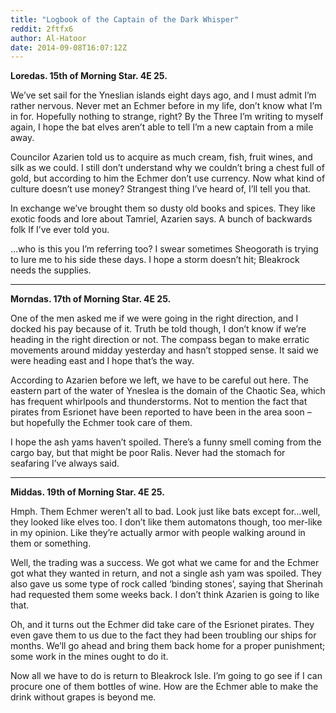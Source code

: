 ```yaml
---
title: "Logbook of the Captain of the Dark Whisper"
reddit: 2ftfx6
author: Al-Hatoor
date: 2014-09-08T16:07:12Z
---
```


**Loredas. 15th of Morning Star. 4E 25.**

We’ve set sail for the Yneslian islands eight days ago, and I must admit I’m rather nervous. Never met an Echmer before in my life, don’t know what I’m in for. Hopefully nothing to strange, right? By the Three I’m writing to myself again, I hope the bat elves aren’t able to tell I’m a new captain from a mile away.

Councilor Azarien told us to acquire as much cream, fish, fruit wines, and silk as we could. I still don’t understand why we couldn’t bring a chest full of gold, but according to him the Echmer don’t use currency. Now what kind of culture doesn’t use money? Strangest thing I’ve heard of, I’ll tell you that.

In exchange we’ve brought them so dusty old books and spices. They like exotic foods and lore about Tamriel, Azarien says. A bunch of backwards folk If I’ve ever told you.

…who is this you I’m referring too? I swear sometimes Sheogorath is trying to lure me to his side these days. I hope a storm doesn’t hit; Bleakrock needs the supplies.
___________________________________________________________

**Morndas. 17th of Morning Star. 4E 25.**

One of the men asked me if we were going in the right direction, and I docked his pay because of it. Truth be told though, I don’t know if we’re heading in the right direction or not. The compass began to make erratic movements around midday yesterday and hasn’t stopped sense. It said we were heading east and I hope that’s the way.

According to Azarien before we left, we have to be careful out here. The eastern part of the water of Yneslea is the domain of the Chaotic Sea, which has frequent whirlpools and thunderstorms. Not to mention the fact that pirates from Esrionet have been reported to have been in the area soon – but hopefully the Echmer took care of them.

I hope the ash yams haven’t spoiled. There’s a funny smell coming from the cargo bay, but that might be poor Ralis. Never had the stomach for seafaring I’ve always said.
___________________________________________________________

**Middas. 19th of Morning Star. 4E 25.**

Hmph. Them Echmer weren’t all to bad. Look just like bats except for…well, they looked like elves too. I don’t like them automatons though, too mer-like in my opinion. Like they’re actually armor with people walking around in them or something.

Well, the trading was a success. We got what we came for and the Echmer got what they wanted in return, and not a single ash yam was spoiled. They also gave us some type of rock called ‘binding stones’, saying that Sherinah had requested them some weeks back. I don’t think Azarien is going to like that.

Oh, and it turns out the Echmer did take care of the Esrionet pirates. They even gave them to us due to the fact they had been troubling our ships for months. We’ll go ahead and bring them back home for a proper punishment; some work in the mines ought to do it.

Now all we have to do is return to Bleakrock Isle. I’m going to go see if I can procure one of them bottles of wine. How are the Echmer able to make the drink without grapes is beyond me.
